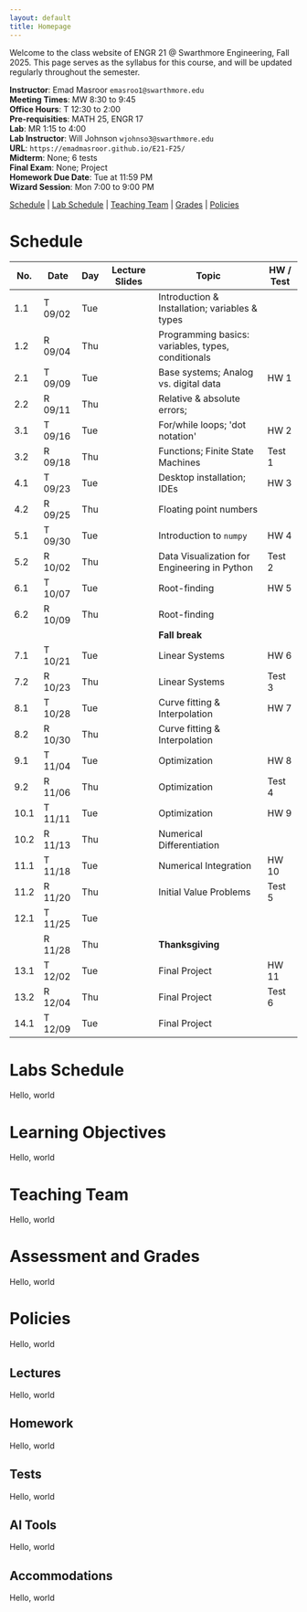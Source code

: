 ```yaml
---
layout: default
title: Homepage
---
```


Welcome to the class website of ENGR 21 @ Swarthmore Engineering, Fall 2025. This page serves as the syllabus for this course, and will be updated regularly throughout the semester.

**Instructor**: Emad Masroor `emasroo1@swarthmore.edu`  
**Meeting Times**: MW 8:30 to 9:45  
**Office Hours**: T 12:30 to 2:00  
**Pre-requisities**: MATH 25, ENGR 17  
**Lab**: MR 1:15 to 4:00  
**Lab Instructor**: Will Johnson `wjohnso3@swarthmore.edu`  
**URL**: `https://emadmasroor.github.io/E21-F25/`  
**Midterm**: None; 6 tests  
**Final Exam**: None; Project  
**Homework Due Date**: Tue at 11:59 PM  
**Wizard Session**: Mon 7:00 to 9:00 PM  

[Schedule](#schedule) | [Lab Schedule](#labs-schedule) | [Teaching Team](#teaching-team) | [Grades](#assessment-and-grades) | [Policies](#policies)

# Schedule

| No.   | Date    | Day | Lecture Slides | Topic                                              | HW / Test |
|-------|---------|-----|----------------|----------------------------------------------------|-----------|
| 1.1   | T 09/02 | Tue |                | Introduction & Installation; variables & types     |           |
| 1.2   | R 09/04 | Thu |                | Programming basics: variables, types, conditionals |           |
| 2.1   | T 09/09 | Tue |                | Base systems; Analog vs. digital data              | HW 1      |
| 2.2   | R 09/11 | Thu |                | Relative & absolute errors;                        |           |
| 3.1   | T 09/16 | Tue |                | For/while loops; 'dot notation'                    | HW 2      |
| 3.2   | R 09/18 | Thu |                | Functions; Finite State Machines                   | Test 1    |
| 4.1   | T 09/23 | Tue |                | Desktop installation; IDEs                         | HW 3      |
| 4.2   | R 09/25 | Thu |                | Floating point numbers                             |           |
| 5.1   | T 09/30 | Tue |                | Introduction to `numpy`                            | HW 4      |
| 5.2   | R 10/02 | Thu |                | Data Visualization for Engineering in Python       | Test 2    |
| 6.1   | T 10/07 | Tue |                | Root-finding                                       | HW 5      |
| 6.2   | R 10/09 | Thu |                | Root-finding                                       |           |
|       |         |     |                | **Fall break**                                     |           |
| 7.1   | T 10/21 | Tue |                | Linear Systems                                     | HW 6      |
| 7.2   | R 10/23 | Thu |                | Linear Systems                                     | Test 3    |
| 8.1   | T 10/28 | Tue |                | Curve fitting & Interpolation                      | HW 7      |
| 8.2   | R 10/30 | Thu |                | Curve fitting & Interpolation                      |           |
| 9.1   | T 11/04 | Tue |                | Optimization                                       | HW 8      |
| 9.2   | R 11/06 | Thu |                | Optimization                                       | Test 4    |
| 10.1  | T 11/11 | Tue |                | Optimization                                       | HW 9      |
| 10.2  | R 11/13 | Thu |                | Numerical Differentiation                          |           |
| 11.1  | T 11/18 | Tue |                | Numerical Integration                              | HW 10     |
| 11.2  | R 11/20 | Thu |                | Initial Value Problems                             | Test 5    |
| 12.1  | T 11/25 | Tue |                |                                                    |           |
|       | R 11/28 | Thu |                | **Thanksgiving**                                   |           |
| 13.1  | T 12/02 | Tue |                | Final Project                                      | HW 11     |
| 13.2  | R 12/04 | Thu |                | Final Project                                      | Test 6    |
| 14.1  | T 12/09 | Tue |                | Final Project                                      |           |

# Labs Schedule
Hello, world

# Learning Objectives
Hello, world

# Teaching Team
Hello, world

# Assessment and Grades
Hello, world

# Policies
Hello, world

## Lectures
Hello, world

## Homework
Hello, world

## Tests
Hello, world

## AI Tools
Hello, world

## Accommodations
Hello, world


